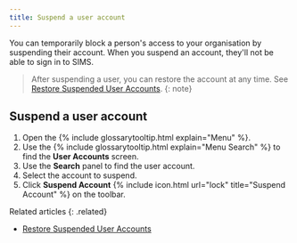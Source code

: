 ```yaml
---
title: Suspend a user account
---
```


You can temporarily block a person's access to your organisation by suspending their account. When you suspend an account, they'll not be able to sign in to SIMS.

> After suspending a user, you can restore the account at any time. See [Restore Suspended User Accounts](restore).
{: note}

## Suspend a user account

1. Open the {% include glossarytooltip.html explain="Menu" %}.
1. Use the {% include glossarytooltip.html explain="Menu Search" %} to find the **User Accounts** screen.
1. Use the **Search** panel to find the user account.
1. Select the account to suspend.
1. Click **Suspend Account** {% include icon.html url="lock" title="Suspend Account" %} on the toolbar.

Related articles
{: .related}

* [Restore Suspended User Accounts](restore)